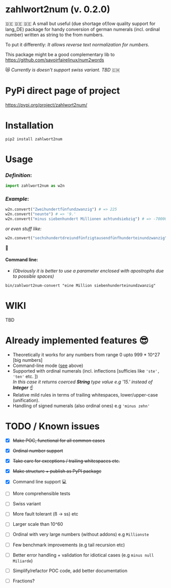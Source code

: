 # zahlwort2num (v. 0.2.0)

:de: :de: :de:
A small but useful (due shortage of/low quality support for lang_DE) package for handy conversion of german numerals (incl. ordinal number) written as string to the from numbers. 

To put it differently: _It allows reverse text normalization for numbers._

This package might be a good complementary lib to https://github.com/savoirfairelinux/num2words

:crying_cat_face: _Currently is doesn't support swiss variant. TBD_ :switzerland:

# PyPi direct page of project 
https://pypi.org/project/zahlwort2num/

# Installation

`pip2 install zahlwort2num`

# Usage

### _Definition_: <br />

```python
import zahlwort2num as w2n
```

### _Example_: <br />
 ```python
 w2n.convert("Zweihundertfünfundzwanzig") # => 225
 w2n.convert("neunte") # => '9.' 
 w2n.convert("minus siebenhundert Millionen achtundsiebzig") # => -700000078
```
 _or even stuff like:_ <br />
 ```python
 w2n.convert("sechshundertdreiundfünfzigtausendfünfhunderteinundzwanzig") # => 653521
```
 :see_no_evil: 
 
#### Command line: 

* _(Obviously it is better to use a parameter enclosed with apostrophs due to possible spaces)_
```
bin/zahlwort2num-convert "eine Million siebenhunderteinundzwanzig"
```
# WIKI
TBD

# Already implemented features :sunglasses:
* Theoretically it works for any numbers from range 0 upto 999 * 10^27 [big numbers]
* Command-line mode ([see](#command-line) above)
* Supported with ordinal numerals (incl. inflections [sufficies like `'ste', 'ten'` etc. ])<br />
  _In this case it returns coerced __String__ type value e.g '15.' instead of __Integer___ :point_up: 
* Relative mild rules in terms of trailing whitespaces, lower/upper-case (unification).
* Handling of signed numerals (also ordinal ones) e.g `'minus zehn'`

# TODO / Known issues
- [x] ~~Make POC, functional for all common cases~~
- [x] ~~Ordinal number support~~
- [x] ~~Take care for exceptions / trailing whitespaces etc.~~
- [x] ~~Make structure + publish as PyPI package~~
- [x] Command line support :computer:
- [ ] More comprehensible tests
- [ ] Swiss variant
- [ ] More fault tolerant (ß -> ss) etc
- [ ] Larger scale than 10^60
- [ ] Ordinal with very large numbers (without addons) e.g `Millionste`
- [ ] Few benchmark improvements (e.g tail recursion etc)
- [ ] Better error handling + validation for idiotical cases (e.g `minus null Miliarde`)
- [ ] Simplify/refactor POC code, add better documentation
- [ ] Fractions?


